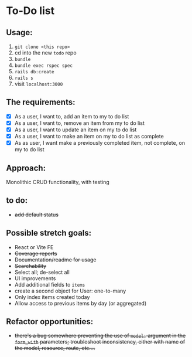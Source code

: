 # To-Do list

## Usage:

1. `git clone <this repo>`
2. cd into the new `todo` repo
3. `bundle`
4. `bundle exec rspec spec`
5. `rails db:create`
6. `rails s`
7. visit `localhost:3000`

## The requirements:

-   [x] As a user, I want to, add an item to my to do list
-   [x] As a user, I want to, remove an item from my to do list
-   [x] As a user, I want to update an item on my to do list
-   [x] As a user, I want to make an item on my to do list as complete
-   [x] As as user, I want make a previously completed item, not complete, on my to do list

## Approach:

Monolithic CRUD functionality, with testing

## to do:

-   ~~add default status~~

## Possible stretch goals:

-   React or Vite FE
-   ~~Coverage reports~~
-   ~~Documentation/readme for usage~~
-   ~~Searchability~~
-   Select all; de-select all
-   UI improvements
-   Add additional fields to `items`
-   create a second object for User: one-to-many
-   Only index items created today
-   Allow access to previous items by day (or aggregated)

## Refactor opportunities:
- ~~there's a bug somewhere preventing the use of `model:` argument in the `form_with` parameters; troubleshoot inconsistency, either with name of the model, resource, route, etc....~~
